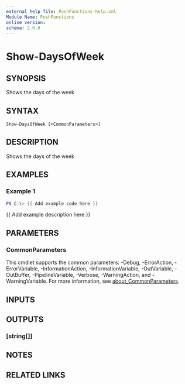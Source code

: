 ```yaml
---
external help file: PoshFunctions-help.xml
Module Name: PoshFunctions
online version:
schema: 2.0.0
---
```


# Show-DaysOfWeek

## SYNOPSIS
Shows the days of the week

## SYNTAX

```
Show-DaysOfWeek [<CommonParameters>]
```

## DESCRIPTION
Shows the days of the week

## EXAMPLES

### Example 1
```powershell
PS C:\> {{ Add example code here }}
```

{{ Add example description here }}

## PARAMETERS

### CommonParameters
This cmdlet supports the common parameters: -Debug, -ErrorAction, -ErrorVariable, -InformationAction, -InformationVariable, -OutVariable, -OutBuffer, -PipelineVariable, -Verbose, -WarningAction, and -WarningVariable. For more information, see [about_CommonParameters](http://go.microsoft.com/fwlink/?LinkID=113216).

## INPUTS

## OUTPUTS

### [string[]]
## NOTES

## RELATED LINKS
